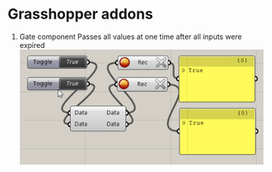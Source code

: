 Grasshopper addons
======

1. Gate component
Passes all values at one time after all inputs were expired
![Gate component](https://raw.githubusercontent.com/mazhuravlev/grasshopper-addons/master/Dist/gate.gif)
